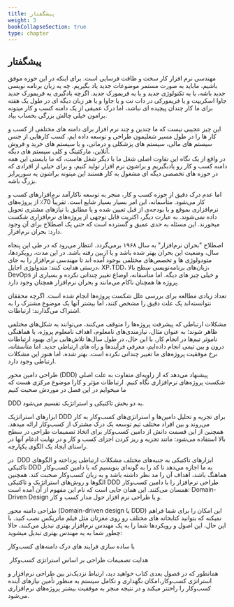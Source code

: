 ```yaml
---
title: پیشگفتار
weight: 3
bookCollapseSection: true
type: chapter
---
```

## پیشگفتار

مهندسی نرم افزار کار سخت و طاقت فرسایی است. برای اینکه در این حوزه موفق باشیم، ماباید به صورت مستمر موضوعات جدید یاد بگیریم. چه یه زبان برنامه نویسی جدید باشه، یا یه تکنولوژی جدید و یا یه فریمورک جدید. اگرچه یادگیری یه فریمورک جدید جاوا اسکریپت و یا فریمورکی در دات نت و یا جاوا و یا هر زبان دیگه ای در طول یک هفته برای ما کار چندان پیچیده ای نباشد، اما درک عمیقی از یک دامنه کسب و کار میتونه برامون خیلی چالش بزرگی بحساب بیاد.  
  
این چیز عجیبی نیست که ما چندین و چند نرم افزار برای دامنه های مختلفی از کسب و کار ها را در طول مسیر شغلیمون طراحی و توسعه داده ایم، کسب کارهایی از جنس سیستم های مالی، سیستم های پزشکلی و درمانی، و یا سیستم های خرید و فروش آنلاین، مارکتینگ و کلی سیستم های دیگه.  
در واقع از یک نگاه این تفاوت اصلی شغل ما با دیگر شغل هاست، که ما بایستی این همه دامنه کسب و کار رو یادبگیریم و براشون نرم افزار تولید کنیم، و برای خیلی از افرادی که در حوزه های تخصصی دیگه ای مشغول به کار هستند این میتونه براشون یه سورپرایز بزرگ باشه.  
  
اما عدم درک دقیق از حوزه کسب و کار، منجر به توسعه ناکارآمد نرم‌افزارهای کسب و کار می‌شود. متأسفانه، این امر بسیار بسیار شایع است. تقریباً 70٪ از پروژه‌های نرم‌افزاری بموقع و با بودجه‌ی از قبل تعیین شده و یا مطابق با نیازهای مشتری تحویل داده نمی‌شوند. به عبارت دیگر، اکثریت قابل توجهی از پروژه‌های نرم‌افزاری شکست میخورند. این مسئله به حدی عمیق و گسترده است که حتی یک اصطلاح برای آن وجود دارد: بحران نرم‌افزار.

اصطلاح "بحران نرم‌افزار" به سال ۱۹۶۸ برمی‌گردد. انتظار می‌رود که در طی این پنجاه سال، وضعیت این بحران بهتر شده باشد و یا ازبین رفته باشد. در این مدت، رویکردها، متودولوژی ها و تخصص‌های مختلفی بوجود آمده اند تا مهندسی نرم‌افزار را به جای درستی هدایت کنند: متدولوژی اجایل، XP،TDD، زبان‌های برنامه‌نویسی سطح بالا، DevOps و خیلی چیز های دیگه. اما متأسفانه، اوضاع تغییر چندانی نکرده و بسیاری از پروژه ها همچنان ناکام می‌مانند و بحران نرم‌افزار همچنان وجود دارد.

تعداد زیادی مطالعه برای بررسی علل شکست پروژه‌ها انجام شده است. اگرچه محققان نتوانسته‌اند یک علت دقیق را مشخص کنند، اما بیشتر آنها یک موضوع مشترک را به اشتراک می‌گذارند: ارتباطات.

مشکلات ارتباطی که پیشرفت پروژه‌ها را متوقف می‌کنند، می‌توانند به شکل‌های مختلفی ظاهر شوند؛ به عنوان مثال، نیازمندی‌های نامعلوم، اهداف نامعلوم پروژه، یا هماهنگی ناموثر تیم‌ها در انجام کار. با این حال، در طول سال‌ها تلاش‌هایی برای بهبود ارتباطات درون و بین تیمی انجام داده‌ایم، معرفی فرآیندها و راه های ارتباطی جدید. اما متأسفانه، نرخ موفقیت پروژه‌های ما تغییر چندانی نکرده است. بهتر شده، اما هنوز این مشکلات ارتباطی وجود دارد.

طراحی دامین محور (DDD) پیشنهاد می‌دهد که از زاویه‌ای متفاوت به علت اصلی شکست پروژه‌های نرم‌افزاری نگاه کنیم. ارتباطات مؤثر و کارا موضوع مرکزی هست که ما میخوایم در این فصل در موردش صحبت کنیم

DDD به دو بخش تاکتیکی و استراتژیک تقسیم می‌شود.

ابزارهای استراتژیک DDD برای تجزیه و تحلیل دامین‌ها و استراتژی‌های کسب‌وکار به کار می‌روند و بین افراد مختلف تیم توسعه یک درک مشترک از کسب‌وکار ارائه میدهد. همچنین از این قسمت دانش از دامین کسب‌وکار برای اتخاذ تصمیمات طراحی در سطح بالا استفاده می‌شود: مانند تجزیه و ریز کردن اجزای کسب و کار و در نهایت ادغام آنها در راستای ایجاد یک الگوی یکپارچه.

در  DDD ابزارهای تاکتیکی به جنبه‌های مختلف مشکلات ارتباطی پرداخته و الگوهای تاکتیکی DDD به ما اجازه می‌دهد تا کد را به گونه‌ای بنویسیم که با دامین کسب‌وکار هماهنگ باشد، اهداف آن را مد نظر داشته باشد و به زبان کسب‌وکار صحبت کند. همچنین الگوها و روش‌های استراتژیک و تاکتیکی DDD طراحی نرم‌افزار را با دامین کسب‌وکار همسان می‌کنند. این همان جایی است که نام این مفهوم از آن آمده است: Domain-Driven Design و یا طراحی نرم افزار حول مدار کسب و کار.

طراحی دامنه محور (Domain-driven design یا DDD) این امکان را برای شما فراهم نمیکنه که بتوانید کتابخانه های مختلف رو روی مغزتان مثل فیلم ماتریکس نصب کنید. با این حال، این اصول و رویکردها شما را به یک مهندس نرم‌افزار بهتری تبدیل می‌کنند، حالا چطور شما به یه مهندس بهتری تبدیل میشوید:

با ساده سازی فرایند های درک دامنه‌های کسب‌وکار

 هدایت تصمیمات طراحی بر اساس استراتژی کسب‌وکار

همانطور که در فصول بعدی کتاب خواهید دید، ارتباط نزدیک‌تر بین طراحی نرم‌افزار و استراتژی کسب‌وکار،امکان نگهداری و تکامل سیستم به منظور تأمین نیازهای آینده کسب‌وکار را راحتتر میکند و در نتیجه منجر به موفقیت بیشتر پروژه‌های نرم‌افزاری می‌شود.